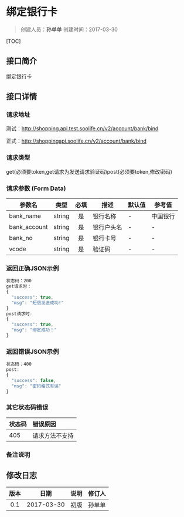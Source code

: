 # 绑定银行卡
>创建人员：**孙单单**
>创建时间：2017-03-30

[TOC]

## 接口简介
绑定银行卡

## 接口详情

### 请求地址
测试：http://shopping.api.test.soolife.cn/v2/account/bank/bind

正式：http://shoppingapi.soolife.cn/v2/account/bank/bind

### 请求类型
get(必须要token,get请求为发送请求验证码)post(必须要token,修改密码)

### 请求参数 (Form Data)
| 参数名          |   类型   |  必填  | 描述    | 默认值  | 参考值  |
| ------------ | :----: | :--: | ----- | ---- | ---- |
| bank_name    | string |  是   | 银行名称  | -    | 中国银行 |
| bank_account | string |  是   | 银行户头名 | -    | -    |
| bank_no      | string |  是   | 银行卡号  | -    | -    |
| vcode        | string |  是   | 验证码   | -    | -    |

### 返回正确JSON示例
```javascript
状态码：200
get请求时：
{
  "success": true,
  "msg": "短信发送成功!"
}
post请求时:
{
  "success": true,
  "msg": "绑定成功！"
}
```
### 返回错误JSON示例
```javascript
状态码：400
post:
{
  "success": false,
  "msg": "密码格式有误"
}
```

### 其它状态码错误
| 状态码  | 错误原因    |
| :--- | :------ |
| 405  | 请求方法不支持 |

### 备注说明


## 修改日志
|  版本  |     日期     | 说明   | 修订人  |
| :--: | :--------: | :--- | :--- |
| 0.1  | 2017-03-30 | 初版   | 孙单单  |
